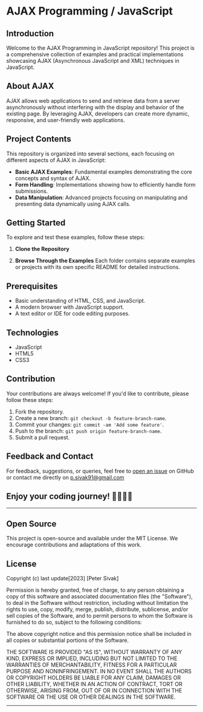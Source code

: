 # AJAX Programming / JavaScript

## Introduction
Welcome to the AJAX Programming in JavaScript repository! This project is a comprehensive collection of examples and practical implementations showcasing AJAX (Asynchronous JavaScript and XML) techniques in JavaScript.

## About AJAX
AJAX allows web applications to send and retrieve data from a server asynchronously without interfering with the display and behavior of the existing page. By leveraging AJAX, developers can create more dynamic, responsive, and user-friendly web applications.

## Project Contents
This repository is organized into several sections, each focusing on different aspects of AJAX in JavaScript:

- **Basic AJAX Examples**: Fundamental examples demonstrating the core concepts and syntax of AJAX.
- **Form Handling**: Implementations showing how to efficiently handle form submissions.
- **Data Manipulation**: Advanced projects focusing on manipulating and presenting data dynamically using AJAX calls.

## Getting Started
To explore and test these examples, follow these steps:

1. **Clone the Repository**


3. **Browse Through the Examples**
Each folder contains separate examples or projects with its own specific README for detailed instructions.

## Prerequisites
- Basic understanding of HTML, CSS, and JavaScript.
- A modern browser with JavaScript support.
- A text editor or IDE for code editing purposes.

## Technologies
- JavaScript
- HTML5
- CSS3

## Contribution
Your contributions are always welcome! If you'd like to contribute, please follow these steps:

1. Fork the repository.
2. Create a new branch: `git checkout -b feature-branch-name`.
3. Commit your changes: `git commit -am 'Add some feature'`.
4. Push to the branch: `git push origin feature-branch-name`.
5. Submit a pull request.


## Feedback and Contact
For feedback, suggestions, or queries, feel free to [open an issue](https://github.com/your-username/ajax-programming-js/issues) on GitHub or contact me directly on p.sivak91@gmail.com 


##  Enjoy your coding journey! 🌟👨‍💻🚀
--------------------------------------------------------------------
## Open Source

This project is open-source and available under the MIT License. We encourage contributions and adaptations of this work.


## License

Copyright (c) last update[2023] [Peter Sivak]

Permission is hereby granted, free of charge, to any person obtaining a copy
of this software and associated documentation files (the "Software"), to deal
in the Software without restriction, including without limitation the rights
to use, copy, modify, merge, publish, distribute, sublicense, and/or sell
copies of the Software, and to permit persons to whom the Software is
furnished to do so, subject to the following conditions:

The above copyright notice and this permission notice shall be included in all
copies or substantial portions of the Software.

THE SOFTWARE IS PROVIDED "AS IS", WITHOUT WARRANTY OF ANY KIND, EXPRESS OR
IMPLIED, INCLUDING BUT NOT LIMITED TO THE WARRANTIES OF MERCHANTABILITY,
FITNESS FOR A PARTICULAR PURPOSE AND NONINFRINGEMENT. IN NO EVENT SHALL THE
AUTHORS OR COPYRIGHT HOLDERS BE LIABLE FOR ANY CLAIM, DAMAGES OR OTHER
LIABILITY, WHETHER IN AN ACTION OF CONTRACT, TORT OR OTHERWISE, ARISING FROM,
OUT OF OR IN CONNECTION WITH THE SOFTWARE OR THE USE OR OTHER DEALINGS IN THE
SOFTWARE.


---
